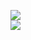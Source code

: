 [![](https://img.shields.io/badge/Made%20With-Github%20Spray-lightgrey.svg?style=for-the-badge&logo=github)](https://github.com/Annihil/github-spray#30630)  
[![](https://i.imgur.com/2DrTn0Z.gif)](https://github.com/Annihil/github-spray)